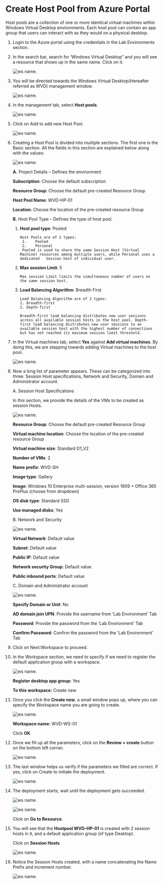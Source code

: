 # Create Host Pool from Azure Portal 
 
Host pools are a collection of one or more identical virtual machines within Windows Virtual Desktop environments. Each host pool can contain an app group that users can interact with as they would on a physical desktop. 

1. Login to the Azure portal using the credentials in the Lab Environments section. 

2. In the search bar, search for ‘Windows Virtual Desktop” and you will see a resource that shows up in the same name. Click on it. 

    ![ws name.](media/1.png)
 

3. You will be directed towards the Windows Virtual Desktop(Hereafter referred as WVD) management window.  

    ![ws name.](media/2.png)


4. In the management tab, select **Host pools**. 

    ![ws name.](media/3.png)


5. Click on Add to add new Host Pool. 

    ![ws name.](media/4.png)


6. Creating a Host Pool is divided into multiple sections. The first one is the Basic section. All the fields in this section are explained below along with the values: 

    ![ws name.](media/5.png)
 
 
   **A.** Project Details – Defines the environment 

      **Subscription**: Choose the default subscription

      **Resource Group**: Choose the default pre-created Resource Group

      **Host Pool Name**: WVD-HP-01 

      **Location**: Choose the location of the pre-created resource Group

   **B.** Host Pool Type – Defines the type of host pool. 

      1. **Host pool type**: Pooled
 

             Host Pools are of 2 types:
              1.	Pooled
              2.	Personal
              Pooled is used to share the same Session Host (Virtual Machine) resources among multiple users, while Personal uses a dedicated   Session host of individual user.

   
    

    
      2. **Max session Limit**: 5


             Max session Limit limits the simultaneous number of users on the same session host.
  
    
   
      3. **Load Balancing Algorithm**: Breadth First



             Load Balancing Algorithm are of 2 types:
             1. Breadth-first
             2. Depth-first

             Breadth-first load balancing distributes new user sessions across all available session hosts in the host pool. Depth-first load balancing distributes new user sessions to an available session host with the highest number of connections but has not reached its maximum session limit threshold.
   
   

   
7. In the Virtual machines tab, select **Yes** against **Add virtual machines**. By doing this, we are stepping towards adding Virtual machines to the host pool. 

    ![ws name.](media/9.png)

8. Now a long list of parameter appears. These can be categorized into three: Session Host specifications, Network and Security, Domain and Administrator account. 

    A. Session Host Specifications 

      In this section, we provide the details of the VMs to be created as session Hosts. 
   
    ![ws name.](media/10.png)
   

      **Resource Group**: Choose the default pre-created Resource Group

      **Virtual machine location**: Choose the location of the pre-created resource Group

      **Virtual machine size**: Standard D1_V2 

      **Number of VMs**: 2 
   
      **Name prefix**: WVD-SH 

      **Image type**: Gallery 

      **Image**: Windows 10 Enterprise multi-session, version 1909 + Office 365 ProPlus (choose from dropdown) 

      **OS disk type**: Standard SSD 

      **Use managed disks**: Yes 
    
   
    B. Network and Security 
 
    ![ws name.](media/11.png)
   
  
      **Virtual Network**: Default value

      **Subnet**: Default value

      **Public IP**: Default value

      **Network security Group**: Default value

      **Public inbound ports**: Default value
 
 
    C. Domain and Administrator account 

    ![ws name.](media/12.png)
 

      **Specify Domain or Unit**: No 

      **AD domain join UPN**: Provide the username from ‘Lab Environment’ Tab

      **Password**: Provide the password from the ‘Lab Environment’ Tab

      **Confirm Password**: Confirm the password from the ‘Lab Environment’ Tab
   

9. Click on Next:Workspace to proceed. 

10. In the Workspace section, we need to specify if we need to register the default application group with a workspace. 

    ![ws name.](media/13.png)
    
    
     **Register desktop app group:** Yes 

     **To this workspace:** Create new
    
11. Once you click the **Create new**, a small window pops up, where you can specify the Workspace name you are going to create.  

    ![ws name.](media/14.png)


      **Workspace name:** WVD-WS-01

      
      Click **OK** 

12. Once we fill up all the parameters, click on the  **Review + create** button on the bottom left corner. 

    ![ws name.](media/15.png)


13. The last window helps us verify if the parameters we filled are correct. If yes, click on Create to initiate the deployment. 

    ![ws name.](media/16.png)


14. The deployment starts, wait until the deployment gets succeeded.  

    ![ws name.](media/17.png)


    ![ws name.](media/18.png)
 
 
     Click on **Go to Resource**.

15. You will see that the **Hostpool WVD-HP-01** is created with 2 session hosts in it, and a default application group (of type Desktop). 

     Click on **Session Hosts** 

    ![ws name.](media/19.png)


16. Notice the Session Hosts created, with a name concatenating the Name Prefix and increment number. 


    ![ws name.](media/20.png)

